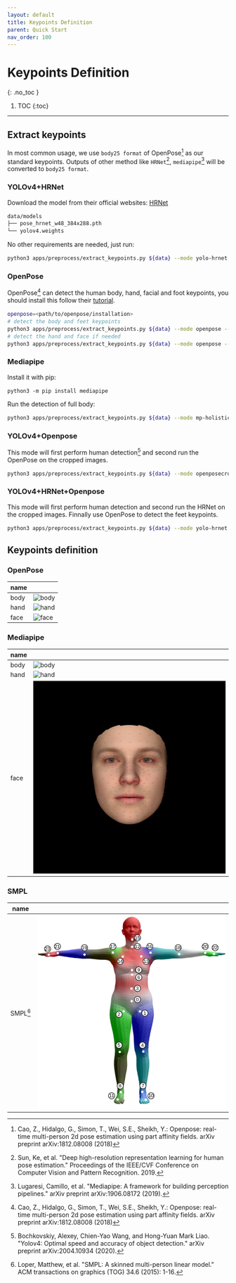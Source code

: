 ```yaml
---
layout: default
title: Keypoints Definition
parent: Quick Start
nav_order: 100
---
```


# Keypoints Definition
{: .no_toc }

1. TOC
{:toc}
---

## Extract keypoints

In most common usage, we use `body25 format` of OpenPose[^openpose] as our standard keypoints. Outputs of other method like `HRNet`[^hrnet], `mediapipe`[^mediapipe] will be converted to `body25 format`.

### YOLOv4+HRNet

Download the model from their official websites: [HRNet](https://drive.google.com/drive/folders/1hOTihvbyIxsm5ygDpbUuJ7O_tzv4oXjC)

```bash
data/models
├── pose_hrnet_w48_384x288.pth
└── yolov4.weights
```

No other requirements are needed, just run:

```bash
python3 apps/preprocess/extract_keypoints.py ${data} --mode yolo-hrnet
```

### OpenPose

OpenPose[^openpose] can detect the human body, hand, facial and foot keypoints, you should install this follow their [tutorial](https://github.com/CMU-Perceptual-Computing-Lab/openpose).


```bash
openpose=<path/to/openpose/installation>
# detect the body and feet keypoints
python3 apps/preprocess/extract_keypoints.py ${data} --mode openpose --openpose ${openpose}
# detect the hand and face if needed
python3 apps/preprocess/extract_keypoints.py ${data} --mode openpose --openpose ${openpose} --hand --face
```

### Mediapipe

Install it with pip:

```
python3 -m pip install mediapipe
```

Run the detection of full body:

```bash
python3 apps/preprocess/extract_keypoints.py ${data} --mode mp-holistic
```

### YOLOv4+Openpose

This mode will first perform human detection[^yolov4] and second run the OpenPose on the cropped images.

```bash
python3 apps/preprocess/extract_keypoints.py ${data} --mode openposecrop --openpose ${openpose}
```

### YOLOv4+HRNet+Openpose

This mode will first perform human detection and second run the HRNet on the cropped images. Finnally use OpenPose to detect the feet keypoints.

```bash
python3 apps/preprocess/extract_keypoints.py ${data} --mode yolo-hrnet & python3 apps/preprocess/extract_keypoints.py ${data} --mode feetcrop --openpose ${openpose} --force
```

## Keypoints definition
### OpenPose

|name||
|----|----|
|body|![body](https://raw.githubusercontent.com/CMU-Perceptual-Computing-Lab/openpose/master/.github/media/keypoints_pose_25.png) |
|hand| ![hand](https://raw.githubusercontent.com/CMU-Perceptual-Computing-Lab/openpose/master/.github/media/keypoints_hand.png) |
|face| ![face](https://raw.githubusercontent.com/CMU-Perceptual-Computing-Lab/openpose/master/.github/media/keypoints_face.png) |

### Mediapipe

|name||
|----|----|
|body|![body](https://google.github.io/mediapipe/images/mobile/pose_tracking_full_body_landmarks.png) |
|hand| ![hand](https://google.github.io/mediapipe/images/mobile/hand_landmarks.png) | 
|face| ![face](../images/dataset/mediapipe-facemesh.jpg) |

### SMPL

|name||
|----|----|
|SMPL[^smpl]|![body](../images/dataset/SMPL.png) |


[^smpl]: Loper, Matthew, et al. "SMPL: A skinned multi-person linear model." ACM transactions on graphics (TOG) 34.6 (2015): 1-16.


[^openpose]: Cao, Z., Hidalgo, G., Simon, T., Wei, S.E., Sheikh, Y.: Openpose: real-time multi-person 2d pose estimation using part affinity fields. arXiv preprint arXiv:1812.08008 (2018)

[^hrnet]: Sun, Ke, et al. "Deep high-resolution representation learning for human pose estimation." Proceedings of the IEEE/CVF Conference on Computer Vision and Pattern Recognition. 2019.

[^mediapipe]: Lugaresi, Camillo, et al. "Mediapipe: A framework for building perception pipelines." arXiv preprint arXiv:1906.08172 (2019).

[^yolov4]: Bochkovskiy, Alexey, Chien-Yao Wang, and Hong-Yuan Mark Liao. "Yolov4: Optimal speed and accuracy of object detection." arXiv preprint arXiv:2004.10934 (2020).